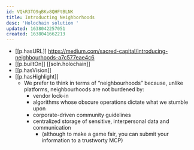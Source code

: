 ```yaml
---
id: VQkR3TO9gBKv8QHFtBLNK
title: Introducting Neighborhoods
desc: 'Holochain solution '
updated: 1638042257051
created: 1638041662213
---
```


- [[p.hasURL]] https://medium.com/sacred-capital/introducing-neighbourhoods-a7c577eae4c6
- [[p.builtOn]] [[soln.holochain]]
- [[p.hasVision]]
- [[p.hasHighlight]]
  - We prefer to think in terms of “neighbourhoods” because, unlike platforms, neighbourhoods are not burdened by:
    - vendor lock-in
    - algorithms whose obscure operations dictate what we stumble upon
    - corporate-driven community guidelines
    - centralized storage of sensitive, interpersonal data and communication
      - (although to make a game fair, you can submit your information to a trustworty MCP)